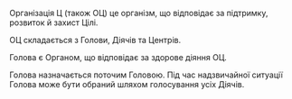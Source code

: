 <subject>Організація Ц</subject> (також <subject>ОЦ</subject>) це організм, що відповідає за
підтримку, розвиток й
захист <subject>Цілі</subject>.

<subject>ОЦ</subject> складається з <subject>Голови</subject>, <subject>Діячів</subject> та <subject>
Центрів</subject>.

<subject>Голова</subject> є <subject>Органом</subject>, що відповідає за здорове діяння
<subject>ОЦ</subject>.

<subject>Голова</subject> назначається поточим <subject>Головою</subject>. Під час надзвичайної ситуації
<subject>Голова</subject> може бути обраний шляхом голосування усіх <subject>Діячів</subject>.